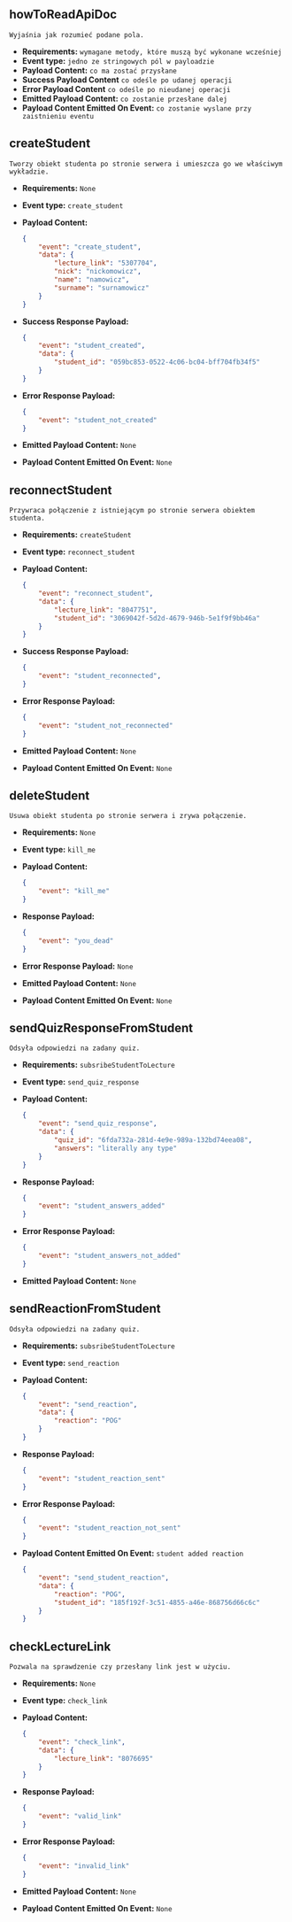 ## **howToReadApiDoc**

    Wyjaśnia jak rozumieć podane pola.

-   **Requirements:** `wymagane metody, które muszą być wykonane wcześniej`
-   **Event type:** `jedno ze stringowych pól w payloadzie`
-   **Payload Content:** `co ma zostać przysłane`
-   **Success Payload Content** `co odeśle po udanej operacji`
-   **Error Payload Content** `co odeśle po nieudanej operacji`
-   **Emitted Payload Content:** `co zostanie przesłane dalej`
-   **Payload Content Emitted On Event:** `co zostanie wyslane przy zaistnieniu eventu`

## **createStudent**

    Tworzy obiekt studenta po stronie serwera i umieszcza go we właściwym wykładzie.

-   **Requirements:** `None`
-   **Event type:** `create_student`
-   **Payload Content:**

    ```json
    {
        "event": "create_student",
        "data": {
            "lecture_link": "5307704",
            "nick": "nickomowicz",
            "name": "namowicz",
            "surname": "surnamowicz"
        }
    }
    ```

-   **Success Response Payload:**

    ```json
    {
        "event": "student_created",
        "data": {
            "student_id": "059bc853-0522-4c06-bc04-bff704fb34f5"
        }
    }
    ```

-   **Error Response Payload:**

    ```json
    {
        "event": "student_not_created"
    }
    ```

-   **Emitted Payload Content:** `None`
-   **Payload Content Emitted On Event:** `None`

## **reconnectStudent**

    Przywraca połączenie z istniejącym po stronie serwera obiektem studenta.

-   **Requirements:** `createStudent`
-   **Event type:** `reconnect_student`
-   **Payload Content:**

    ```json
    {
        "event": "reconnect_student",
        "data": {
            "lecture_link": "8047751",
            "student_id": "3069042f-5d2d-4679-946b-5e1f9f9bb46a"
        }
    }
    ```

-   **Success Response Payload:**

    ```json
    {
        "event": "student_reconnected",
    }
    ```

-   **Error Response Payload:**

    ```json
    {
        "event": "student_not_reconnected"
    }
    ```

-   **Emitted Payload Content:** `None`
-   **Payload Content Emitted On Event:** `None`

## **deleteStudent**

    Usuwa obiekt studenta po stronie serwera i zrywa połączenie.

-   **Requirements:** `None`
-   **Event type:** `kill_me`
-   **Payload Content:**

    ```json
    {
        "event": "kill_me"
    }
    ```

-   **Response Payload:**

    ```json
    {
        "event": "you_dead"
    }
    ```

-   **Error Response Payload:** `None`
-   **Emitted Payload Content:** `None`
-   **Payload Content Emitted On Event:** `None`

## **sendQuizResponseFromStudent**

    Odsyła odpowiedzi na zadany quiz.

-   **Requirements:** `subsribeStudentToLecture`
-   **Event type:** `send_quiz_response`
-   **Payload Content:**

    ```json
    {
        "event": "send_quiz_response",
        "data": {
            "quiz_id": "6fda732a-281d-4e9e-989a-132bd74eea08",
            "answers": "literally any type"
        }
    }
    ```

-   **Response Payload:**

    ```json
    {
        "event": "student_answers_added"
    }
    ```

-   **Error Response Payload:**

    ```json
    {
        "event": "student_answers_not_added"
    }
    ```

-   **Emitted Payload Content:** `None`


## **sendReactionFromStudent**

    Odsyła odpowiedzi na zadany quiz.

-   **Requirements:** `subsribeStudentToLecture`
-   **Event type:** `send_reaction`
-   **Payload Content:**

    ```json
    {
        "event": "send_reaction",
        "data": {
            "reaction": "POG"
        }
    }
    ```

-   **Response Payload:**

    ```json
    {
        "event": "student_reaction_sent"
    }
    ```

-   **Error Response Payload:**

    ```json
    {
        "event": "student_reaction_not_sent"
    }
    ```

-   **Payload Content Emitted On Event:** `student added reaction`

    ```json
    {
        "event": "send_student_reaction",
        "data": {
            "reaction": "POG",
            "student_id": "185f192f-3c51-4855-a46e-868756d66c6c"
        }
    }
    ```

## **checkLectureLink**

    Pozwala na sprawdzenie czy przesłany link jest w użyciu.

-   **Requirements:** `None`
-   **Event type:** `check_link`
-   **Payload Content:**

    ```json
    {
        "event": "check_link",
        "data": {
            "lecture_link": "8076695"
        }
    }
    ```

-   **Response Payload:**

    ```json
    {
        "event": "valid_link"
    }
    ```

-   **Error Response Payload:**

    ```json
    {
        "event": "invalid_link"
    }
    ```

-   **Emitted Payload Content:** `None`
-   **Payload Content Emitted On Event:** `None`
